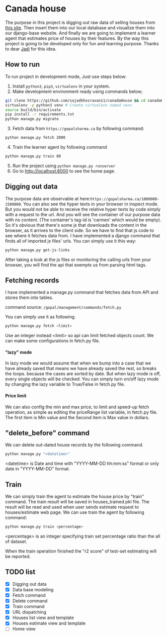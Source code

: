# Canada house

The purpose in this project is digging out raw data of selling houses from [this site](https://gopalsharma.ca/).
Then insert them into our local database and visualize them into our django-base website.
And finally we are going to implement a learner agent that 
estimates price of houses by their features.
By the way this project is going to be developed only for fun and learning purpose.
Thanks to dear [Jadi](https://github.com/jadijadi) for this idea.

## How to run

To run project in development mode, Just use steps below:

1. Install `python3`, `pip3`, `virtualenv` in your system.
2. Make development environment ready using commands below;

  ```bash
  git clone https://github.com/sajadkhosravani1/canadaHouse && cd canadaHouse
  virtualenv -p python3 venv # Create virtualenv named venv
  source build/bin/activate
  pip install -r requirements.txt
  python manage.py migrate
  ```

3. Fetch data from `https://gopalsharma.ca` by following command:
```bash
python manage.py fetch 2000
```
4. Train the learner agent by following command
```bash
python manage.py train 80
```
5. Run the project using `python manage.py runserver`
6. Go to [http://localhost:8000](http://localhost:8000) to see the home page.


## Digging out data

The purpose data are observable at here:`https://gopalsharma.ca/1000000-1500000`.
You can also see the hyper texts in your browser in inspect mode.
But you would not be able to receive the relative hyper texts by code simply with a request to the url.
And you will see the container of our purpose data with no content. 
(The container's tag-id is 'carmen' which would be empty).
So it's obvious that there's some js that downloads the content in the browser, as it arrives to the client side.
So we have to find that js code to see where it fetches data from.
I have implemented a django command that finds all of imported js files' urls.
You can simply use it this way:
```bash
python manage.py get-js-links
```
After taking a look at the js files or monitoring the calling urls from your browser,
you will find the api that exempts us from parsing html tags.

## Fetching records
I have implemented a manage.py command that fetches data from API 
and stores them into tables.

command source: `/gopal/management/commands/fetch.py`

You can simply use it as following.
```bash
python manage.py fetch <limit>
```
Use an integer instead \<limit> so api can limit fetched objects count.
We can make some configurations in fetch.py file.

#### "lazy" mode
In lazy mode we would assume that when we bump into a case that we have already saved that means
we have already saved the rest, so breaks the loops. because the cases are sorted by date.
But when lazy mode is off, every single objects will be checked.
You can simply turn on/off lazy mode by changing the lazy variable to True/False in fetch.py file.

#### Price limit
We can also config the min and max price, to limit and speed-up fetch operation, 
as simple as editing the priceRange list variable, in fetch.py file.
The first item is Min value and the Second item is Max value in dollars.


## "delete_before" command
We can delete out-dated house records by the following command.
```bash
python manage.py "<datetime>"
``` 
\<datetime> is Date and time with "YYYY-MM-DD hh:mm:ss" format 
or only date in "YYYY-MM-DD" format.


## Train 
We can simply train the agent to estimate the house price by "train" command.
The train result will be saved in houses_trained.pkl file. 
The result will be read and used when user sends estimate request to houses/estimate web page.
We can use train the agent by following command:
```bash 
python manage.py train <percentage>
``` 
\<percentage> is an integer specifying train set percentage ratio than the all of dataset.

When the train operation finished the "r2 score" of test-set estimating will be reported.


## TODO list
- [x] Digging out data
- [x] Data base modeling
- [x] Fetch command
- [x] Delete command
- [x] Train command
- [x] URL dispatching
- [x] Houses list view and template
- [x] Houses estimate view and template
- [ ] Home view 